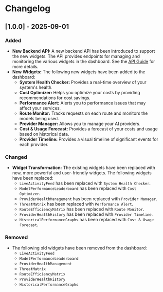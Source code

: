 # Changelog

## [1.0.0] - 2025-09-01

### Added

- **New Backend API:** A new backend API has been introduced to support the new widgets. The API provides endpoints for managing and monitoring the various widgets in the dashboard. See the [API Guide](API_GUIDE.md) for more details.
- **New Widgets:** The following new widgets have been added to the dashboard:
  - **System Health Checker:** Provides a real-time overview of your system's health.
  - **Cost Optimizer:** Helps you optimize your costs by providing recommendations for cost savings.
  - **Performance Alert:** Alerts you to performance issues that may affect your services.
  - **Route Monitor:** Tracks requests on each route and monitors the models being used.
  - **Provider Manager:** Allows you to manage your AI providers.
  - **Cost & Usage Forecast:** Provides a forecast of your costs and usage based on historical data.
  - **Provider Timeline:** Provides a visual timeline of significant events for each provider.

### Changed

- **Widget Transformation:** The existing widgets have been replaced with new, more powerful and user-friendly widgets. The following widgets have been replaced:
  - `LiveActivityFeed` has been replaced with `System Health Checker`.
  - `ModelPerformanceLeaderboard` has been replaced with `Cost Optimizer`.
  - `ProviderHealthManagement` has been replaced with `Provider Manager`.
  - `ThreatMatrix` has been replaced with `Performance Alert`.
  - `RouteEfficiencyMatrix` has been replaced with `Route Monitor`.
  - `ProviderHealthHistory` has been replaced with `Provider Timeline`.
  - `HistoricalPerformanceGraphs` has been replaced with `Cost & Usage Forecast`.

### Removed

- The following old widgets have been removed from the dashboard:
  - `LiveActivityFeed`
  - `ModelPerformanceLeaderboard`
  - `ProviderHealthManagement`
  - `ThreatMatrix`
  - `RouteEfficiencyMatrix`
  - `ProviderHealthHistory`
  - `HistoricalPerformanceGraphs`
